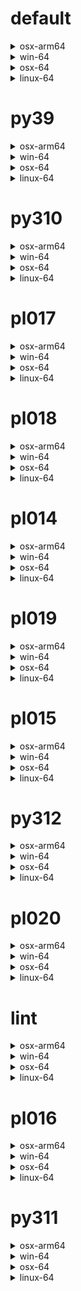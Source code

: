 # default

<details>
<summary>osx-arm64</summary>

|Dependency|Before|After|
|-|-|-|
|**pip**|23.3.1|24.0|
|**pytest-cov**|4.1.0|5.0.0|
|**hatchling**|1.21.1|1.24.2|
|**hypothesis**|6.97.4|6.103.2|
|**pytest**|8.0.0|8.2.2|
|**polars**|0.20.3|0.20.31|
|**python**|3.12.0|3.12.3|
|ca-certificates|2023.11.17|2024.6.2|
|libcxx|16.0.6|17.0.6|
|llvm-openmp|17.0.5|18.1.7|
|packaging|23.2|24.1|
|setuptools|68.2.2|70.0.0|
|tzdata|2023c|2024a|
|coverage|7.4.4|7.5.3|
|importlib-metadata|7.0.1|7.1.0|
|libexpat|2.5.0|2.6.2|
|libsqlite|3.44.2|3.46.0|
|libzlib|1.2.13|1.3.1|
|ncurses|6.4|6.5|
|openssl|3.2.0|3.3.1|
|pluggy|1.4.0|1.5.0|
|trove-classifiers|2024.1.8|2024.5.22|
|wheel|0.41.3|0.43.0|
|zipp|3.17.0|3.19.2|
|libopenblas|0.3.25|0.3.27|
|numpy|1.26.2|1.26.4|
|libblas|20_osxarm64_openblas|22_osxarm64_openblas|
|libcblas|20_osxarm64_openblas|22_osxarm64_openblas|
|libgfortran|13_2_0_hd922786_1|13_2_0_hd922786_3|
|libgfortran5|hf226fd6_1|hf226fd6_3|
|liblapack|20_osxarm64_openblas|22_osxarm64_openblas|

</details>

<details>
<summary>win-64</summary>

|Dependency|Before|After|
|-|-|-|
|**pip**|23.3.2|24.0|
|**pytest-cov**|4.1.0|5.0.0|
|**hatchling**|1.21.1|1.24.2|
|**hypothesis**|6.97.4|6.103.2|
|**pytest**|8.0.0|8.2.2|
|**polars**|0.20.6|0.20.31|
|**python**|3.12.1|3.12.3|
|typing_extensions|4.9.0||
|ca-certificates|2023.11.17|2024.6.2|
|packaging|23.2|24.1|
|setuptools|69.0.3|70.0.0|
|tzdata|2023d|2024a|
|coverage|7.4.4|7.5.3|
|importlib-metadata|7.0.1|7.1.0|
|intel-openmp|2024.0.0|2024.1.0|
|libexpat|2.5.0|2.6.2|
|libhwloc|2.9.3|2.10.0|
|libsqlite|3.44.2|3.46.0|
|libzlib|1.2.13|1.3.1|
|mkl|2024.0.0|2024.1.0|
|openssl|3.2.1|3.3.1|
|pluggy|1.4.0|1.5.0|
|tbb|2021.11.0|2021.12.0|
|trove-classifiers|2024.1.8|2024.5.22|
|vc14_runtime|14.38.33130|14.40.33810|
|vs2015_runtime|14.38.33130|14.40.33810|
|wheel|0.42.0|0.43.0|
|zipp|3.17.0|3.19.2|
|libxml2|2.12.4|2.12.7|
|numpy|1.26.3|1.26.4|
|libblas|21_win64_mkl|22_win64_mkl|
|libcblas|21_win64_mkl|22_win64_mkl|
|liblapack|21_win64_mkl|22_win64_mkl|
|vc|hcf57466_18|h8a93ad2_20|

</details>

<details>
<summary>osx-64</summary>

|Dependency|Before|After|
|-|-|-|
|**pip**|23.3.2|24.0|
|**pytest-cov**|4.1.0|5.0.0|
|**hatchling**|1.21.1|1.24.2|
|**hypothesis**|6.97.4|6.103.2|
|**pytest**|8.0.0|8.2.2|
|**polars**|0.20.6|0.20.31|
|**python**|3.12.1|3.12.3|
|ca-certificates|2023.11.17|2024.6.2|
|libcxx|16.0.6|17.0.6|
|llvm-openmp|17.0.6|18.1.7|
|packaging|23.2|24.1|
|setuptools|69.0.3|70.0.0|
|tzdata|2023d|2024a|
|coverage|7.4.4|7.5.3|
|importlib-metadata|7.0.1|7.1.0|
|libexpat|2.5.0|2.6.2|
|libsqlite|3.44.2|3.46.0|
|libzlib|1.2.13|1.3.1|
|ncurses|6.4|6.5|
|openssl|3.2.1|3.3.1|
|pluggy|1.4.0|1.5.0|
|trove-classifiers|2024.1.8|2024.5.22|
|wheel|0.42.0|0.43.0|
|zipp|3.17.0|3.19.2|
|libopenblas|0.3.26|0.3.27|
|numpy|1.26.3|1.26.4|
|libblas|21_osx64_openblas|22_osx64_openblas|
|libcblas|21_osx64_openblas|22_osx64_openblas|
|libgfortran|13_2_0_h97931a8_2|13_2_0_h97931a8_3|
|libgfortran5|h2873a65_2|h2873a65_3|
|liblapack|21_osx64_openblas|22_osx64_openblas|

</details>

<details>
<summary>linux-64</summary>

|Dependency|Before|After|
|-|-|-|
|**pip**|23.3.2|24.0|
|**pytest-cov**|4.1.0|5.0.0|
|**hatchling**|1.21.1|1.24.2|
|**hypothesis**|6.97.4|6.103.2|
|**pytest**|8.0.0|8.2.2|
|**polars**|0.20.6|0.20.31|
|**python**|3.12.1|3.12.3|
|ca-certificates|2023.11.17|2024.6.2|
|packaging|23.2|24.1|
|setuptools|69.0.3|70.0.0|
|tzdata|2023d|2024a|
|coverage|7.4.4|7.5.3|
|importlib-metadata|7.0.1|7.1.0|
|libexpat|2.5.0|2.6.2|
|libsqlite|3.44.2|3.46.0|
|libzlib|1.2.13|1.3.1|
|ncurses|6.4|6.5|
|openssl|3.2.1|3.3.1|
|pluggy|1.4.0|1.5.0|
|trove-classifiers|2024.1.8|2024.5.22|
|wheel|0.42.0|0.43.0|
|zipp|3.17.0|3.19.2|
|libopenblas|0.3.26|0.3.27|
|numpy|1.26.3|1.26.4|
|ld_impl_linux-64|h41732ed_0|hf3520f5_4|
|libblas|21_linux64_openblas|22_linux64_openblas|
|libcblas|21_linux64_openblas|22_linux64_openblas|
|libgcc-ng|h807b86a_4|h77fa898_9|
|libgfortran-ng|h69a702a_4|h69a702a_9|
|libgfortran5|ha4646dd_4|h3d2ce59_9|
|libgomp|h807b86a_4|h77fa898_9|
|liblapack|21_linux64_openblas|22_linux64_openblas|
|libstdcxx-ng|h7e041cc_4|hc0a3c3a_9|

</details>

# py39

<details>
<summary>osx-arm64</summary>

|Dependency|Before|After|
|-|-|-|
|**pip**|23.3.2|24.0|
|**pytest-cov**|4.1.0|5.0.0|
|**hatchling**|1.21.1|1.24.2|
|**hypothesis**|6.97.1|6.103.2|
|**pytest**|8.0.0|8.2.2|
|**polars**|0.20.6|0.20.31|
|**python**|3.9.18|3.9.19|
|ca-certificates|2023.11.17|2024.6.2|
|libcxx|16.0.6|17.0.6|
|llvm-openmp|17.0.6|18.1.7|
|packaging|23.2|24.1|
|setuptools|69.0.3|70.0.0|
|tzdata|2023d|2024a|
|coverage|7.4.4|7.5.3|
|importlib-metadata|7.0.1|7.1.0|
|libsqlite|3.44.2|3.46.0|
|libzlib|1.2.13|1.3.1|
|ncurses|6.4|6.5|
|openssl|3.2.0|3.3.1|
|pluggy|1.4.0|1.5.0|
|trove-classifiers|2024.1.8|2024.5.22|
|typing_extensions|4.9.0|4.12.2|
|wheel|0.42.0|0.43.0|
|zipp|3.17.0|3.19.2|
|libopenblas|0.3.26|0.3.27|
|numpy|1.26.3|1.26.4|
|libblas|21_osxarm64_openblas|22_osxarm64_openblas|
|libcblas|21_osxarm64_openblas|22_osxarm64_openblas|
|libgfortran|13_2_0_hd922786_2|13_2_0_hd922786_3|
|libgfortran5|hf226fd6_2|hf226fd6_3|
|liblapack|21_osxarm64_openblas|22_osxarm64_openblas|

</details>

<details>
<summary>win-64</summary>

|Dependency|Before|After|
|-|-|-|
|**pip**|23.3.2|24.0|
|**pytest-cov**|4.1.0|5.0.0|
|**hatchling**|1.21.1|1.24.2|
|**hypothesis**|6.97.4|6.103.2|
|**pytest**|8.0.0|8.2.2|
|**polars**|0.20.6|0.20.31|
|**python**|3.9.18|3.9.19|
|ca-certificates|2023.11.17|2024.6.2|
|packaging|23.2|24.1|
|setuptools|69.0.3|70.0.0|
|tzdata|2023d|2024a|
|coverage|7.4.4|7.5.3|
|importlib-metadata|7.0.1|7.1.0|
|intel-openmp|2024.0.0|2024.1.0|
|libhwloc|2.9.3|2.10.0|
|libsqlite|3.44.2|3.46.0|
|libzlib|1.2.13|1.3.1|
|mkl|2024.0.0|2024.1.0|
|openssl|3.2.1|3.3.1|
|pluggy|1.4.0|1.5.0|
|tbb|2021.11.0|2021.12.0|
|trove-classifiers|2024.1.8|2024.5.22|
|typing_extensions|4.9.0|4.12.2|
|vc14_runtime|14.38.33130|14.40.33810|
|vs2015_runtime|14.38.33130|14.40.33810|
|wheel|0.42.0|0.43.0|
|zipp|3.17.0|3.19.2|
|libxml2|2.12.4|2.12.7|
|numpy|1.26.3|1.26.4|
|libblas|21_win64_mkl|22_win64_mkl|
|libcblas|21_win64_mkl|22_win64_mkl|
|liblapack|21_win64_mkl|22_win64_mkl|
|vc|hcf57466_18|h8a93ad2_20|

</details>

<details>
<summary>osx-64</summary>

|Dependency|Before|After|
|-|-|-|
|**pip**|23.3.2|24.0|
|**pytest-cov**|4.1.0|5.0.0|
|**hatchling**|1.21.1|1.24.2|
|**hypothesis**|6.97.4|6.103.2|
|**pytest**|8.0.0|8.2.2|
|**polars**|0.20.6|0.20.31|
|**python**|3.9.18|3.9.19|
|ca-certificates|2023.11.17|2024.6.2|
|libcxx|16.0.6|17.0.6|
|llvm-openmp|17.0.6|18.1.7|
|packaging|23.2|24.1|
|setuptools|69.0.3|70.0.0|
|tzdata|2023d|2024a|
|coverage|7.4.4|7.5.3|
|importlib-metadata|7.0.1|7.1.0|
|libsqlite|3.44.2|3.46.0|
|libzlib|1.2.13|1.3.1|
|ncurses|6.4|6.5|
|openssl|3.2.1|3.3.1|
|pluggy|1.4.0|1.5.0|
|trove-classifiers|2024.1.8|2024.5.22|
|typing_extensions|4.9.0|4.12.2|
|wheel|0.42.0|0.43.0|
|zipp|3.17.0|3.19.2|
|libopenblas|0.3.26|0.3.27|
|numpy|1.26.3|1.26.4|
|libblas|21_osx64_openblas|22_osx64_openblas|
|libcblas|21_osx64_openblas|22_osx64_openblas|
|libgfortran|13_2_0_h97931a8_2|13_2_0_h97931a8_3|
|libgfortran5|h2873a65_2|h2873a65_3|
|liblapack|21_osx64_openblas|22_osx64_openblas|

</details>

<details>
<summary>linux-64</summary>

|Dependency|Before|After|
|-|-|-|
|**pip**|23.3.2|24.0|
|**pytest-cov**|4.1.0|5.0.0|
|**hatchling**|1.21.1|1.24.2|
|**hypothesis**|6.97.4|6.103.2|
|**pytest**|8.0.0|8.2.2|
|**polars**|0.20.6|0.20.31|
|**python**|3.9.18|3.9.19|
|ca-certificates|2023.11.17|2024.6.2|
|packaging|23.2|24.1|
|setuptools|69.0.3|70.0.0|
|tzdata|2023d|2024a|
|coverage|7.4.4|7.5.3|
|importlib-metadata|7.0.1|7.1.0|
|libsqlite|3.44.2|3.46.0|
|libzlib|1.2.13|1.3.1|
|ncurses|6.4|6.5|
|openssl|3.2.1|3.3.1|
|pluggy|1.4.0|1.5.0|
|trove-classifiers|2024.1.8|2024.5.22|
|typing_extensions|4.9.0|4.12.2|
|wheel|0.42.0|0.43.0|
|zipp|3.17.0|3.19.2|
|libopenblas|0.3.26|0.3.27|
|numpy|1.26.3|1.26.4|
|ld_impl_linux-64|h41732ed_0|hf3520f5_4|
|libblas|21_linux64_openblas|22_linux64_openblas|
|libcblas|21_linux64_openblas|22_linux64_openblas|
|libgcc-ng|h807b86a_4|h77fa898_9|
|libgfortran-ng|h69a702a_4|h69a702a_9|
|libgfortran5|ha4646dd_4|h3d2ce59_9|
|libgomp|h807b86a_4|h77fa898_9|
|liblapack|21_linux64_openblas|22_linux64_openblas|
|libstdcxx-ng|h7e041cc_4|hc0a3c3a_9|

</details>

# py310

<details>
<summary>osx-arm64</summary>

|Dependency|Before|After|
|-|-|-|
|**pip**|23.3.2|24.0|
|**pytest-cov**|4.1.0|5.0.0|
|**hatchling**|1.21.1|1.24.2|
|**hypothesis**|6.97.1|6.103.2|
|**pytest**|8.0.0|8.2.2|
|**polars**|0.20.6|0.20.31|
|**python**|3.10.13|3.10.14|
|ca-certificates|2023.11.17|2024.6.2|
|libcxx|16.0.6|17.0.6|
|llvm-openmp|17.0.6|18.1.7|
|packaging|23.2|24.1|
|setuptools|69.0.3|70.0.0|
|tzdata|2023d|2024a|
|coverage|7.4.4|7.5.3|
|importlib-metadata|7.0.1|7.1.0|
|libsqlite|3.44.2|3.46.0|
|libzlib|1.2.13|1.3.1|
|ncurses|6.4|6.5|
|openssl|3.2.0|3.3.1|
|pluggy|1.4.0|1.5.0|
|trove-classifiers|2024.1.8|2024.5.22|
|typing_extensions|4.9.0|4.12.2|
|wheel|0.42.0|0.43.0|
|zipp|3.17.0|3.19.2|
|libopenblas|0.3.26|0.3.27|
|numpy|1.26.3|1.26.4|
|libblas|21_osxarm64_openblas|22_osxarm64_openblas|
|libcblas|21_osxarm64_openblas|22_osxarm64_openblas|
|libgfortran|13_2_0_hd922786_2|13_2_0_hd922786_3|
|libgfortran5|hf226fd6_2|hf226fd6_3|
|liblapack|21_osxarm64_openblas|22_osxarm64_openblas|

</details>

<details>
<summary>win-64</summary>

|Dependency|Before|After|
|-|-|-|
|**pip**|23.3.2|24.0|
|**pytest-cov**|4.1.0|5.0.0|
|**hatchling**|1.21.1|1.24.2|
|**hypothesis**|6.97.4|6.103.2|
|**pytest**|8.0.0|8.2.2|
|**polars**|0.20.6|0.20.31|
|**python**|3.10.13|3.10.14|
|ca-certificates|2023.11.17|2024.6.2|
|packaging|23.2|24.1|
|setuptools|69.0.3|70.0.0|
|tzdata|2023d|2024a|
|coverage|7.4.4|7.5.3|
|importlib-metadata|7.0.1|7.1.0|
|intel-openmp|2024.0.0|2024.1.0|
|libhwloc|2.9.3|2.10.0|
|libsqlite|3.44.2|3.46.0|
|libzlib|1.2.13|1.3.1|
|mkl|2024.0.0|2024.1.0|
|openssl|3.2.1|3.3.1|
|pluggy|1.4.0|1.5.0|
|tbb|2021.11.0|2021.12.0|
|trove-classifiers|2024.1.8|2024.5.22|
|typing_extensions|4.9.0|4.12.2|
|vc14_runtime|14.38.33130|14.40.33810|
|vs2015_runtime|14.38.33130|14.40.33810|
|wheel|0.42.0|0.43.0|
|zipp|3.17.0|3.19.2|
|libxml2|2.12.4|2.12.7|
|numpy|1.26.3|1.26.4|
|libblas|21_win64_mkl|22_win64_mkl|
|libcblas|21_win64_mkl|22_win64_mkl|
|liblapack|21_win64_mkl|22_win64_mkl|
|vc|hcf57466_18|h8a93ad2_20|

</details>

<details>
<summary>osx-64</summary>

|Dependency|Before|After|
|-|-|-|
|**pip**|23.3.2|24.0|
|**pytest-cov**|4.1.0|5.0.0|
|**hatchling**|1.21.1|1.24.2|
|**hypothesis**|6.97.4|6.103.2|
|**pytest**|8.0.0|8.2.2|
|**polars**|0.20.6|0.20.31|
|**python**|3.10.13|3.10.14|
|ca-certificates|2023.11.17|2024.6.2|
|libcxx|16.0.6|17.0.6|
|llvm-openmp|17.0.6|18.1.7|
|packaging|23.2|24.1|
|setuptools|69.0.3|70.0.0|
|tzdata|2023d|2024a|
|coverage|7.4.4|7.5.3|
|importlib-metadata|7.0.1|7.1.0|
|libsqlite|3.44.2|3.46.0|
|libzlib|1.2.13|1.3.1|
|ncurses|6.4|6.5|
|openssl|3.2.1|3.3.1|
|pluggy|1.4.0|1.5.0|
|trove-classifiers|2024.1.8|2024.5.22|
|typing_extensions|4.9.0|4.12.2|
|wheel|0.42.0|0.43.0|
|zipp|3.17.0|3.19.2|
|libopenblas|0.3.26|0.3.27|
|numpy|1.26.3|1.26.4|
|libblas|21_osx64_openblas|22_osx64_openblas|
|libcblas|21_osx64_openblas|22_osx64_openblas|
|libgfortran|13_2_0_h97931a8_2|13_2_0_h97931a8_3|
|libgfortran5|h2873a65_2|h2873a65_3|
|liblapack|21_osx64_openblas|22_osx64_openblas|

</details>

<details>
<summary>linux-64</summary>

|Dependency|Before|After|
|-|-|-|
|**pip**|23.3.2|24.0|
|**pytest-cov**|4.1.0|5.0.0|
|**hatchling**|1.21.1|1.24.2|
|**hypothesis**|6.97.4|6.103.2|
|**pytest**|8.0.0|8.2.2|
|**polars**|0.20.6|0.20.31|
|**python**|3.10.13|3.10.14|
|ca-certificates|2023.11.17|2024.6.2|
|packaging|23.2|24.1|
|setuptools|69.0.3|70.0.0|
|tzdata|2023d|2024a|
|coverage|7.4.4|7.5.3|
|importlib-metadata|7.0.1|7.1.0|
|libsqlite|3.44.2|3.46.0|
|libzlib|1.2.13|1.3.1|
|ncurses|6.4|6.5|
|openssl|3.2.1|3.3.1|
|pluggy|1.4.0|1.5.0|
|trove-classifiers|2024.1.8|2024.5.22|
|typing_extensions|4.9.0|4.12.2|
|wheel|0.42.0|0.43.0|
|zipp|3.17.0|3.19.2|
|libopenblas|0.3.26|0.3.27|
|numpy|1.26.3|1.26.4|
|ld_impl_linux-64|h41732ed_0|hf3520f5_4|
|libblas|21_linux64_openblas|22_linux64_openblas|
|libcblas|21_linux64_openblas|22_linux64_openblas|
|libgcc-ng|h807b86a_4|h77fa898_9|
|libgfortran-ng|h69a702a_4|h69a702a_9|
|libgfortran5|ha4646dd_4|h3d2ce59_9|
|libgomp|h807b86a_4|h77fa898_9|
|liblapack|21_linux64_openblas|22_linux64_openblas|
|libstdcxx-ng|h7e041cc_4|hc0a3c3a_9|

</details>

# pl017

<details>
<summary>osx-arm64</summary>

|Dependency|Before|After|
|-|-|-|
|**pip**|23.3.2|24.0|
|**pytest-cov**|4.1.0|5.0.0|
|**hatchling**|1.21.1|1.24.2|
|**hypothesis**|6.97.1|6.103.2|
|**pytest**|8.0.0|8.2.2|
|ca-certificates|2023.11.17|2024.6.2|
|libcxx|16.0.6|17.0.6|
|llvm-openmp|17.0.6|18.1.7|
|packaging|23.2|24.1|
|setuptools|69.0.3|70.0.0|
|tzdata|2023d|2024a|
|coverage|7.4.4|7.5.3|
|importlib-metadata|7.0.1|7.1.0|
|libsqlite|3.45.2|3.46.0|
|libzlib|1.2.13|1.3.1|
|ncurses|6.4.20240210|6.5|
|openssl|3.2.1|3.3.1|
|pluggy|1.4.0|1.5.0|
|trove-classifiers|2024.1.8|2024.5.22|
|typing_extensions|4.9.0|4.12.2|
|wheel|0.42.0|0.43.0|
|zipp|3.17.0|3.19.2|
|libopenblas|0.3.26|0.3.27|
|libblas|21_osxarm64_openblas|22_osxarm64_openblas|
|libcblas|21_osxarm64_openblas|22_osxarm64_openblas|
|libgfortran|13_2_0_hd922786_2|13_2_0_hd922786_3|
|libgfortran5|hf226fd6_2|hf226fd6_3|
|liblapack|21_osxarm64_openblas|22_osxarm64_openblas|

</details>

<details>
<summary>win-64</summary>

|Dependency|Before|After|
|-|-|-|
|**pip**|23.3.2|24.0|
|**pytest-cov**|4.1.0|5.0.0|
|**hatchling**|1.21.1|1.24.2|
|**hypothesis**|6.97.4|6.103.2|
|**pytest**|8.0.0|8.2.2|
|ca-certificates|2023.11.17|2024.6.2|
|packaging|23.2|24.1|
|setuptools|69.0.3|70.0.0|
|tzdata|2023d|2024a|
|coverage|7.4.4|7.5.3|
|importlib-metadata|7.0.1|7.1.0|
|intel-openmp|2024.0.0|2024.1.0|
|libhwloc|2.9.3|2.10.0|
|libsqlite|3.45.2|3.46.0|
|libzlib|1.2.13|1.3.1|
|mkl|2024.0.0|2024.1.0|
|openssl|3.2.1|3.3.1|
|pluggy|1.4.0|1.5.0|
|tbb|2021.11.0|2021.12.0|
|trove-classifiers|2024.1.8|2024.5.22|
|typing_extensions|4.9.0|4.12.2|
|vc14_runtime|14.38.33130|14.40.33810|
|vs2015_runtime|14.38.33130|14.40.33810|
|wheel|0.42.0|0.43.0|
|zipp|3.17.0|3.19.2|
|libxml2|2.12.4|2.12.7|
|libblas|21_win64_mkl|22_win64_mkl|
|libcblas|21_win64_mkl|22_win64_mkl|
|liblapack|21_win64_mkl|22_win64_mkl|
|vc|hcf57466_18|h8a93ad2_20|

</details>

<details>
<summary>osx-64</summary>

|Dependency|Before|After|
|-|-|-|
|**pip**|23.3.2|24.0|
|**pytest-cov**|4.1.0|5.0.0|
|**hatchling**|1.21.1|1.24.2|
|**hypothesis**|6.97.4|6.103.2|
|**pytest**|8.0.0|8.2.2|
|ca-certificates|2023.11.17|2024.6.2|
|libcxx|16.0.6|17.0.6|
|llvm-openmp|17.0.6|18.1.7|
|packaging|23.2|24.1|
|setuptools|69.0.3|70.0.0|
|tzdata|2023d|2024a|
|coverage|7.4.4|7.5.3|
|importlib-metadata|7.0.1|7.1.0|
|libsqlite|3.45.2|3.46.0|
|libzlib|1.2.13|1.3.1|
|ncurses|6.4.20240210|6.5|
|openssl|3.2.1|3.3.1|
|pluggy|1.4.0|1.5.0|
|trove-classifiers|2024.1.8|2024.5.22|
|typing_extensions|4.9.0|4.12.2|
|wheel|0.42.0|0.43.0|
|zipp|3.17.0|3.19.2|
|libopenblas|0.3.26|0.3.27|
|libblas|21_osx64_openblas|22_osx64_openblas|
|libcblas|21_osx64_openblas|22_osx64_openblas|
|libgfortran|13_2_0_h97931a8_2|13_2_0_h97931a8_3|
|libgfortran5|h2873a65_2|h2873a65_3|
|liblapack|21_osx64_openblas|22_osx64_openblas|

</details>

<details>
<summary>linux-64</summary>

|Dependency|Before|After|
|-|-|-|
|**pip**|23.3.2|24.0|
|**pytest-cov**|4.1.0|5.0.0|
|**hatchling**|1.21.1|1.24.2|
|**hypothesis**|6.97.4|6.103.2|
|**pytest**|8.0.0|8.2.2|
|ca-certificates|2023.11.17|2024.6.2|
|packaging|23.2|24.1|
|setuptools|69.0.3|70.0.0|
|tzdata|2023d|2024a|
|coverage|7.4.4|7.5.3|
|importlib-metadata|7.0.1|7.1.0|
|libsqlite|3.45.2|3.46.0|
|libzlib|1.2.13|1.3.1|
|ncurses|6.4.20240210|6.5|
|openssl|3.2.1|3.3.1|
|pluggy|1.4.0|1.5.0|
|trove-classifiers|2024.1.8|2024.5.22|
|typing_extensions|4.9.0|4.12.2|
|wheel|0.42.0|0.43.0|
|zipp|3.17.0|3.19.2|
|libopenblas|0.3.26|0.3.27|
|ld_impl_linux-64|h41732ed_0|hf3520f5_4|
|libblas|21_linux64_openblas|22_linux64_openblas|
|libcblas|21_linux64_openblas|22_linux64_openblas|
|libgcc-ng|h807b86a_4|h77fa898_9|
|libgfortran-ng|h69a702a_4|h69a702a_9|
|libgfortran5|ha4646dd_4|h3d2ce59_9|
|libgomp|h807b86a_4|h77fa898_9|
|liblapack|21_linux64_openblas|22_linux64_openblas|
|libstdcxx-ng|h7e041cc_4|hc0a3c3a_9|

</details>

# pl018

<details>
<summary>osx-arm64</summary>

|Dependency|Before|After|
|-|-|-|
|**pip**|23.3.2|24.0|
|**pytest-cov**|4.1.0|5.0.0|
|**hatchling**|1.21.1|1.24.2|
|**hypothesis**|6.97.1|6.103.2|
|**pytest**|8.0.0|8.2.2|
|ca-certificates|2023.11.17|2024.6.2|
|libcxx|16.0.6|17.0.6|
|llvm-openmp|17.0.6|18.1.7|
|packaging|23.2|24.1|
|setuptools|69.0.3|70.0.0|
|tzdata|2023d|2024a|
|coverage|7.4.4|7.5.3|
|importlib-metadata|7.0.1|7.1.0|
|libsqlite|3.45.2|3.46.0|
|libzlib|1.2.13|1.3.1|
|ncurses|6.4.20240210|6.5|
|openssl|3.2.1|3.3.1|
|pluggy|1.4.0|1.5.0|
|trove-classifiers|2024.1.8|2024.5.22|
|typing_extensions|4.9.0|4.12.2|
|wheel|0.42.0|0.43.0|
|zipp|3.17.0|3.19.2|
|libopenblas|0.3.26|0.3.27|
|libblas|21_osxarm64_openblas|22_osxarm64_openblas|
|libcblas|21_osxarm64_openblas|22_osxarm64_openblas|
|libgfortran|13_2_0_hd922786_2|13_2_0_hd922786_3|
|libgfortran5|hf226fd6_2|hf226fd6_3|
|liblapack|21_osxarm64_openblas|22_osxarm64_openblas|

</details>

<details>
<summary>win-64</summary>

|Dependency|Before|After|
|-|-|-|
|**pip**|23.3.2|24.0|
|**pytest-cov**|4.1.0|5.0.0|
|**hatchling**|1.21.1|1.24.2|
|**hypothesis**|6.97.4|6.103.2|
|**pytest**|8.0.0|8.2.2|
|ca-certificates|2023.11.17|2024.6.2|
|packaging|23.2|24.1|
|setuptools|69.0.3|70.0.0|
|tzdata|2023d|2024a|
|coverage|7.4.4|7.5.3|
|importlib-metadata|7.0.1|7.1.0|
|intel-openmp|2024.0.0|2024.1.0|
|libhwloc|2.9.3|2.10.0|
|libsqlite|3.45.2|3.46.0|
|libzlib|1.2.13|1.3.1|
|mkl|2024.0.0|2024.1.0|
|openssl|3.2.1|3.3.1|
|pluggy|1.4.0|1.5.0|
|tbb|2021.11.0|2021.12.0|
|trove-classifiers|2024.1.8|2024.5.22|
|typing_extensions|4.9.0|4.12.2|
|vc14_runtime|14.38.33130|14.40.33810|
|vs2015_runtime|14.38.33130|14.40.33810|
|wheel|0.42.0|0.43.0|
|zipp|3.17.0|3.19.2|
|libxml2|2.12.4|2.12.7|
|libblas|21_win64_mkl|22_win64_mkl|
|libcblas|21_win64_mkl|22_win64_mkl|
|liblapack|21_win64_mkl|22_win64_mkl|
|vc|hcf57466_18|h8a93ad2_20|

</details>

<details>
<summary>osx-64</summary>

|Dependency|Before|After|
|-|-|-|
|**pip**|23.3.2|24.0|
|**pytest-cov**|4.1.0|5.0.0|
|**hatchling**|1.21.1|1.24.2|
|**hypothesis**|6.97.4|6.103.2|
|**pytest**|8.0.0|8.2.2|
|ca-certificates|2023.11.17|2024.6.2|
|libcxx|16.0.6|17.0.6|
|llvm-openmp|17.0.6|18.1.7|
|packaging|23.2|24.1|
|setuptools|69.0.3|70.0.0|
|tzdata|2023d|2024a|
|coverage|7.4.4|7.5.3|
|importlib-metadata|7.0.1|7.1.0|
|libsqlite|3.45.2|3.46.0|
|libzlib|1.2.13|1.3.1|
|ncurses|6.4.20240210|6.5|
|openssl|3.2.1|3.3.1|
|pluggy|1.4.0|1.5.0|
|trove-classifiers|2024.1.8|2024.5.22|
|typing_extensions|4.9.0|4.12.2|
|wheel|0.42.0|0.43.0|
|zipp|3.17.0|3.19.2|
|libopenblas|0.3.26|0.3.27|
|libblas|21_osx64_openblas|22_osx64_openblas|
|libcblas|21_osx64_openblas|22_osx64_openblas|
|libgfortran|13_2_0_h97931a8_2|13_2_0_h97931a8_3|
|libgfortran5|h2873a65_2|h2873a65_3|
|liblapack|21_osx64_openblas|22_osx64_openblas|

</details>

<details>
<summary>linux-64</summary>

|Dependency|Before|After|
|-|-|-|
|**pip**|23.3.2|24.0|
|**pytest-cov**|4.1.0|5.0.0|
|**hatchling**|1.21.1|1.24.2|
|**hypothesis**|6.97.4|6.103.2|
|**pytest**|8.0.0|8.2.2|
|ca-certificates|2023.11.17|2024.6.2|
|packaging|23.2|24.1|
|setuptools|69.0.3|70.0.0|
|tzdata|2023d|2024a|
|coverage|7.4.4|7.5.3|
|importlib-metadata|7.0.1|7.1.0|
|libsqlite|3.45.2|3.46.0|
|libzlib|1.2.13|1.3.1|
|ncurses|6.4.20240210|6.5|
|openssl|3.2.1|3.3.1|
|pluggy|1.4.0|1.5.0|
|trove-classifiers|2024.1.8|2024.5.22|
|typing_extensions|4.9.0|4.12.2|
|wheel|0.42.0|0.43.0|
|zipp|3.17.0|3.19.2|
|libopenblas|0.3.26|0.3.27|
|ld_impl_linux-64|h41732ed_0|hf3520f5_4|
|libblas|21_linux64_openblas|22_linux64_openblas|
|libcblas|21_linux64_openblas|22_linux64_openblas|
|libgcc-ng|h807b86a_4|h77fa898_9|
|libgfortran-ng|h69a702a_4|h69a702a_9|
|libgfortran5|ha4646dd_4|h3d2ce59_9|
|libgomp|h807b86a_4|h77fa898_9|
|liblapack|21_linux64_openblas|22_linux64_openblas|
|libstdcxx-ng|h7e041cc_4|hc0a3c3a_9|

</details>

# pl014

<details>
<summary>osx-arm64</summary>

|Dependency|Before|After|
|-|-|-|
|**pip**|23.3.2|24.0|
|**pytest-cov**|4.1.0|5.0.0|
|**hatchling**|1.21.1|1.24.2|
|**hypothesis**|6.97.2|6.103.2|
|**pytest**|8.0.0|8.2.2|
|ca-certificates|2023.11.17|2024.6.2|
|libcxx|16.0.6|17.0.6|
|llvm-openmp|17.0.6|18.1.7|
|packaging|23.2|24.1|
|setuptools|69.0.3|70.0.0|
|tzdata|2023d|2024a|
|coverage|7.4.4|7.5.3|
|importlib-metadata|7.0.1|7.1.0|
|libsqlite|3.45.2|3.46.0|
|libzlib|1.2.13|1.3.1|
|ncurses|6.4.20240210|6.5|
|openssl|3.2.1|3.3.1|
|pluggy|1.4.0|1.5.0|
|trove-classifiers|2024.1.8|2024.5.22|
|wheel|0.42.0|0.43.0|
|zipp|3.17.0|3.19.2|
|libopenblas|0.3.26|0.3.27|
|libblas|21_osxarm64_openblas|22_osxarm64_openblas|
|libcblas|21_osxarm64_openblas|22_osxarm64_openblas|
|libgfortran|13_2_0_hd922786_2|13_2_0_hd922786_3|
|libgfortran5|hf226fd6_2|hf226fd6_3|
|liblapack|21_osxarm64_openblas|22_osxarm64_openblas|

</details>

<details>
<summary>win-64</summary>

|Dependency|Before|After|
|-|-|-|
|**pip**|23.3.2|24.0|
|**pytest-cov**|4.1.0|5.0.0|
|**hatchling**|1.21.1|1.24.2|
|**hypothesis**|6.97.4|6.103.2|
|**pytest**|8.0.0|8.2.2|
|ca-certificates|2023.11.17|2024.6.2|
|packaging|23.2|24.1|
|setuptools|69.0.3|70.0.0|
|tzdata|2023d|2024a|
|coverage|7.4.4|7.5.3|
|importlib-metadata|7.0.1|7.1.0|
|intel-openmp|2024.0.0|2024.1.0|
|libhwloc|2.9.3|2.10.0|
|libsqlite|3.45.2|3.46.0|
|libzlib|1.2.13|1.3.1|
|mkl|2024.0.0|2024.1.0|
|openssl|3.2.1|3.3.1|
|pluggy|1.4.0|1.5.0|
|tbb|2021.11.0|2021.12.0|
|trove-classifiers|2024.1.8|2024.5.22|
|vc14_runtime|14.38.33130|14.40.33810|
|vs2015_runtime|14.38.33130|14.40.33810|
|wheel|0.42.0|0.43.0|
|zipp|3.17.0|3.19.2|
|libxml2|2.12.4|2.12.7|
|libblas|21_win64_mkl|22_win64_mkl|
|libcblas|21_win64_mkl|22_win64_mkl|
|liblapack|21_win64_mkl|22_win64_mkl|
|vc|hcf57466_18|h8a93ad2_20|

</details>

<details>
<summary>osx-64</summary>

|Dependency|Before|After|
|-|-|-|
|**pip**|23.3.2|24.0|
|**pytest-cov**|4.1.0|5.0.0|
|**hatchling**|1.21.1|1.24.2|
|**hypothesis**|6.97.4|6.103.2|
|**pytest**|8.0.0|8.2.2|
|ca-certificates|2023.11.17|2024.6.2|
|libcxx|16.0.6|17.0.6|
|llvm-openmp|17.0.6|18.1.7|
|packaging|23.2|24.1|
|setuptools|69.0.3|70.0.0|
|tzdata|2023d|2024a|
|coverage|7.4.4|7.5.3|
|importlib-metadata|7.0.1|7.1.0|
|libsqlite|3.45.2|3.46.0|
|libzlib|1.2.13|1.3.1|
|ncurses|6.4.20240210|6.5|
|openssl|3.2.1|3.3.1|
|pluggy|1.4.0|1.5.0|
|trove-classifiers|2024.1.8|2024.5.22|
|wheel|0.42.0|0.43.0|
|zipp|3.17.0|3.19.2|
|libopenblas|0.3.26|0.3.27|
|libblas|21_osx64_openblas|22_osx64_openblas|
|libcblas|21_osx64_openblas|22_osx64_openblas|
|libgfortran|13_2_0_h97931a8_2|13_2_0_h97931a8_3|
|libgfortran5|h2873a65_2|h2873a65_3|
|liblapack|21_osx64_openblas|22_osx64_openblas|

</details>

<details>
<summary>linux-64</summary>

|Dependency|Before|After|
|-|-|-|
|**pip**|23.3.2|24.0|
|**pytest-cov**|4.1.0|5.0.0|
|**hatchling**|1.21.1|1.24.2|
|**hypothesis**|6.97.4|6.103.2|
|**pytest**|8.0.0|8.2.2|
|ca-certificates|2023.11.17|2024.6.2|
|packaging|23.2|24.1|
|setuptools|69.0.3|70.0.0|
|tzdata|2023d|2024a|
|coverage|7.4.4|7.5.3|
|importlib-metadata|7.0.1|7.1.0|
|libsqlite|3.45.2|3.46.0|
|libzlib|1.2.13|1.3.1|
|ncurses|6.4.20240210|6.5|
|openssl|3.2.1|3.3.1|
|pluggy|1.4.0|1.5.0|
|trove-classifiers|2024.1.8|2024.5.22|
|wheel|0.42.0|0.43.0|
|zipp|3.17.0|3.19.2|
|libopenblas|0.3.26|0.3.27|
|ld_impl_linux-64|h41732ed_0|hf3520f5_4|
|libblas|21_linux64_openblas|22_linux64_openblas|
|libcblas|21_linux64_openblas|22_linux64_openblas|
|libgcc-ng|h807b86a_4|h77fa898_9|
|libgfortran-ng|h69a702a_4|h69a702a_9|
|libgfortran5|ha4646dd_4|h3d2ce59_9|
|libgomp|h807b86a_4|h77fa898_9|
|liblapack|21_linux64_openblas|22_linux64_openblas|
|libstdcxx-ng|h7e041cc_4|hc0a3c3a_9|

</details>

# pl019

<details>
<summary>osx-arm64</summary>

|Dependency|Before|After|
|-|-|-|
|**pip**|23.3.2|24.0|
|**pytest-cov**|4.1.0|5.0.0|
|**hatchling**|1.21.1|1.24.2|
|**hypothesis**|6.97.1|6.103.2|
|**pytest**|8.0.0|8.2.2|
|ca-certificates|2023.11.17|2024.6.2|
|libcxx|16.0.6|17.0.6|
|llvm-openmp|17.0.6|18.1.7|
|packaging|23.2|24.1|
|setuptools|69.0.3|70.0.0|
|tzdata|2023d|2024a|
|coverage|7.4.4|7.5.3|
|importlib-metadata|7.0.1|7.1.0|
|libsqlite|3.45.2|3.46.0|
|libzlib|1.2.13|1.3.1|
|ncurses|6.4.20240210|6.5|
|openssl|3.2.1|3.3.1|
|pluggy|1.4.0|1.5.0|
|trove-classifiers|2024.1.8|2024.5.22|
|typing_extensions|4.9.0|4.12.2|
|wheel|0.42.0|0.43.0|
|zipp|3.17.0|3.19.2|
|libopenblas|0.3.26|0.3.27|
|libblas|21_osxarm64_openblas|22_osxarm64_openblas|
|libcblas|21_osxarm64_openblas|22_osxarm64_openblas|
|libgfortran|13_2_0_hd922786_2|13_2_0_hd922786_3|
|libgfortran5|hf226fd6_2|hf226fd6_3|
|liblapack|21_osxarm64_openblas|22_osxarm64_openblas|

</details>

<details>
<summary>win-64</summary>

|Dependency|Before|After|
|-|-|-|
|**pip**|23.3.2|24.0|
|**pytest-cov**|4.1.0|5.0.0|
|**hatchling**|1.21.1|1.24.2|
|**hypothesis**|6.97.4|6.103.2|
|**pytest**|8.0.0|8.2.2|
|ca-certificates|2023.11.17|2024.6.2|
|packaging|23.2|24.1|
|setuptools|69.0.3|70.0.0|
|tzdata|2023d|2024a|
|coverage|7.4.4|7.5.3|
|importlib-metadata|7.0.1|7.1.0|
|intel-openmp|2024.0.0|2024.1.0|
|libhwloc|2.9.3|2.10.0|
|libsqlite|3.45.2|3.46.0|
|libzlib|1.2.13|1.3.1|
|mkl|2024.0.0|2024.1.0|
|openssl|3.2.1|3.3.1|
|pluggy|1.4.0|1.5.0|
|tbb|2021.11.0|2021.12.0|
|trove-classifiers|2024.1.8|2024.5.22|
|vc14_runtime|14.38.33130|14.40.33810|
|vs2015_runtime|14.38.33130|14.40.33810|
|wheel|0.42.0|0.43.0|
|zipp|3.17.0|3.19.2|
|libxml2|2.12.4|2.12.7|
|libblas|21_win64_mkl|22_win64_mkl|
|libcblas|21_win64_mkl|22_win64_mkl|
|liblapack|21_win64_mkl|22_win64_mkl|
|vc|hcf57466_18|h8a93ad2_20|

</details>

<details>
<summary>osx-64</summary>

|Dependency|Before|After|
|-|-|-|
|**pip**|23.3.2|24.0|
|**pytest-cov**|4.1.0|5.0.0|
|**hatchling**|1.21.1|1.24.2|
|**hypothesis**|6.97.4|6.103.2|
|**pytest**|8.0.0|8.2.2|
|ca-certificates|2023.11.17|2024.6.2|
|libcxx|16.0.6|17.0.6|
|llvm-openmp|17.0.6|18.1.7|
|packaging|23.2|24.1|
|setuptools|69.0.3|70.0.0|
|tzdata|2023d|2024a|
|coverage|7.4.4|7.5.3|
|importlib-metadata|7.0.1|7.1.0|
|libsqlite|3.45.2|3.46.0|
|libzlib|1.2.13|1.3.1|
|ncurses|6.4.20240210|6.5|
|openssl|3.2.1|3.3.1|
|pluggy|1.4.0|1.5.0|
|trove-classifiers|2024.1.8|2024.5.22|
|typing_extensions|4.9.0|4.12.2|
|wheel|0.42.0|0.43.0|
|zipp|3.17.0|3.19.2|
|libopenblas|0.3.26|0.3.27|
|libblas|21_osx64_openblas|22_osx64_openblas|
|libcblas|21_osx64_openblas|22_osx64_openblas|
|libgfortran|13_2_0_h97931a8_2|13_2_0_h97931a8_3|
|libgfortran5|h2873a65_2|h2873a65_3|
|liblapack|21_osx64_openblas|22_osx64_openblas|

</details>

<details>
<summary>linux-64</summary>

|Dependency|Before|After|
|-|-|-|
|**pip**|23.3.2|24.0|
|**pytest-cov**|4.1.0|5.0.0|
|**hatchling**|1.21.1|1.24.2|
|**hypothesis**|6.97.4|6.103.2|
|**pytest**|8.0.0|8.2.2|
|ca-certificates|2023.11.17|2024.6.2|
|packaging|23.2|24.1|
|setuptools|69.0.3|70.0.0|
|tzdata|2023d|2024a|
|coverage|7.4.4|7.5.3|
|importlib-metadata|7.0.1|7.1.0|
|libsqlite|3.45.2|3.46.0|
|libzlib|1.2.13|1.3.1|
|ncurses|6.4.20240210|6.5|
|openssl|3.2.1|3.3.1|
|pluggy|1.4.0|1.5.0|
|trove-classifiers|2024.1.8|2024.5.22|
|typing_extensions|4.9.0|4.12.2|
|wheel|0.42.0|0.43.0|
|zipp|3.17.0|3.19.2|
|libopenblas|0.3.26|0.3.27|
|ld_impl_linux-64|h41732ed_0|hf3520f5_4|
|libblas|21_linux64_openblas|22_linux64_openblas|
|libcblas|21_linux64_openblas|22_linux64_openblas|
|libgcc-ng|h807b86a_4|h77fa898_9|
|libgfortran-ng|h69a702a_4|h69a702a_9|
|libgfortran5|ha4646dd_4|h3d2ce59_9|
|libgomp|h807b86a_4|h77fa898_9|
|liblapack|21_linux64_openblas|22_linux64_openblas|
|libstdcxx-ng|h7e041cc_4|hc0a3c3a_9|

</details>

# pl015

<details>
<summary>osx-arm64</summary>

|Dependency|Before|After|
|-|-|-|
|**pip**|23.3.2|24.0|
|**pytest-cov**|4.1.0|5.0.0|
|**hatchling**|1.21.1|1.24.2|
|**hypothesis**|6.97.2|6.103.2|
|**pytest**|8.0.0|8.2.2|
|ca-certificates|2023.11.17|2024.6.2|
|libcxx|16.0.6|17.0.6|
|llvm-openmp|17.0.6|18.1.7|
|packaging|23.2|24.1|
|setuptools|69.0.3|70.0.0|
|tzdata|2023d|2024a|
|coverage|7.4.4|7.5.3|
|importlib-metadata|7.0.1|7.1.0|
|libsqlite|3.45.2|3.46.0|
|libzlib|1.2.13|1.3.1|
|ncurses|6.4.20240210|6.5|
|openssl|3.2.1|3.3.1|
|pluggy|1.4.0|1.5.0|
|trove-classifiers|2024.1.8|2024.5.22|
|wheel|0.42.0|0.43.0|
|zipp|3.17.0|3.19.2|
|libopenblas|0.3.26|0.3.27|
|libblas|21_osxarm64_openblas|22_osxarm64_openblas|
|libcblas|21_osxarm64_openblas|22_osxarm64_openblas|
|libgfortran|13_2_0_hd922786_2|13_2_0_hd922786_3|
|libgfortran5|hf226fd6_2|hf226fd6_3|
|liblapack|21_osxarm64_openblas|22_osxarm64_openblas|

</details>

<details>
<summary>win-64</summary>

|Dependency|Before|After|
|-|-|-|
|**pip**|23.3.2|24.0|
|**pytest-cov**|4.1.0|5.0.0|
|**hatchling**|1.21.1|1.24.2|
|**hypothesis**|6.97.4|6.103.2|
|**pytest**|8.0.0|8.2.2|
|ca-certificates|2023.11.17|2024.6.2|
|packaging|23.2|24.1|
|setuptools|69.0.3|70.0.0|
|tzdata|2023d|2024a|
|coverage|7.4.4|7.5.3|
|importlib-metadata|7.0.1|7.1.0|
|intel-openmp|2024.0.0|2024.1.0|
|libhwloc|2.9.3|2.10.0|
|libsqlite|3.45.2|3.46.0|
|libzlib|1.2.13|1.3.1|
|mkl|2024.0.0|2024.1.0|
|openssl|3.2.1|3.3.1|
|pluggy|1.4.0|1.5.0|
|tbb|2021.11.0|2021.12.0|
|trove-classifiers|2024.1.8|2024.5.22|
|vc14_runtime|14.38.33130|14.40.33810|
|vs2015_runtime|14.38.33130|14.40.33810|
|wheel|0.42.0|0.43.0|
|zipp|3.17.0|3.19.2|
|libxml2|2.12.4|2.12.7|
|libblas|21_win64_mkl|22_win64_mkl|
|libcblas|21_win64_mkl|22_win64_mkl|
|liblapack|21_win64_mkl|22_win64_mkl|
|vc|hcf57466_18|h8a93ad2_20|

</details>

<details>
<summary>osx-64</summary>

|Dependency|Before|After|
|-|-|-|
|**pip**|23.3.2|24.0|
|**pytest-cov**|4.1.0|5.0.0|
|**hatchling**|1.21.1|1.24.2|
|**hypothesis**|6.97.4|6.103.2|
|**pytest**|8.0.0|8.2.2|
|ca-certificates|2023.11.17|2024.6.2|
|libcxx|16.0.6|17.0.6|
|llvm-openmp|17.0.6|18.1.7|
|packaging|23.2|24.1|
|setuptools|69.0.3|70.0.0|
|tzdata|2023d|2024a|
|coverage|7.4.4|7.5.3|
|importlib-metadata|7.0.1|7.1.0|
|libsqlite|3.45.2|3.46.0|
|libzlib|1.2.13|1.3.1|
|ncurses|6.4.20240210|6.5|
|openssl|3.2.1|3.3.1|
|pluggy|1.4.0|1.5.0|
|trove-classifiers|2024.1.8|2024.5.22|
|wheel|0.42.0|0.43.0|
|zipp|3.17.0|3.19.2|
|libopenblas|0.3.26|0.3.27|
|libblas|21_osx64_openblas|22_osx64_openblas|
|libcblas|21_osx64_openblas|22_osx64_openblas|
|libgfortran|13_2_0_h97931a8_2|13_2_0_h97931a8_3|
|libgfortran5|h2873a65_2|h2873a65_3|
|liblapack|21_osx64_openblas|22_osx64_openblas|

</details>

<details>
<summary>linux-64</summary>

|Dependency|Before|After|
|-|-|-|
|**pip**|23.3.2|24.0|
|**pytest-cov**|4.1.0|5.0.0|
|**hatchling**|1.21.1|1.24.2|
|**hypothesis**|6.97.4|6.103.2|
|**pytest**|8.0.0|8.2.2|
|ca-certificates|2023.11.17|2024.6.2|
|packaging|23.2|24.1|
|setuptools|69.0.3|70.0.0|
|tzdata|2023d|2024a|
|coverage|7.4.4|7.5.3|
|importlib-metadata|7.0.1|7.1.0|
|libsqlite|3.45.2|3.46.0|
|libzlib|1.2.13|1.3.1|
|ncurses|6.4.20240210|6.5|
|openssl|3.2.1|3.3.1|
|pluggy|1.4.0|1.5.0|
|trove-classifiers|2024.1.8|2024.5.22|
|wheel|0.42.0|0.43.0|
|zipp|3.17.0|3.19.2|
|libopenblas|0.3.26|0.3.27|
|ld_impl_linux-64|h41732ed_0|hf3520f5_4|
|libblas|21_linux64_openblas|22_linux64_openblas|
|libcblas|21_linux64_openblas|22_linux64_openblas|
|libgcc-ng|h807b86a_4|h77fa898_9|
|libgfortran-ng|h69a702a_4|h69a702a_9|
|libgfortran5|ha4646dd_4|h3d2ce59_9|
|libgomp|h807b86a_4|h77fa898_9|
|liblapack|21_linux64_openblas|22_linux64_openblas|
|libstdcxx-ng|h7e041cc_4|hc0a3c3a_9|

</details>

# py312

<details>
<summary>osx-arm64</summary>

|Dependency|Before|After|
|-|-|-|
|**pip**|23.3.2|24.0|
|**pytest-cov**|4.1.0|5.0.0|
|**hatchling**|1.21.1|1.24.2|
|**hypothesis**|6.97.1|6.103.2|
|**pytest**|8.0.0|8.2.2|
|**polars**|0.20.6|0.20.31|
|**python**|3.12.1|3.12.3|
|ca-certificates|2023.11.17|2024.6.2|
|libcxx|16.0.6|17.0.6|
|llvm-openmp|17.0.6|18.1.7|
|packaging|23.2|24.1|
|setuptools|69.0.3|70.0.0|
|tzdata|2023d|2024a|
|coverage|7.4.4|7.5.3|
|importlib-metadata|7.0.1|7.1.0|
|libexpat|2.5.0|2.6.2|
|libsqlite|3.44.2|3.46.0|
|libzlib|1.2.13|1.3.1|
|ncurses|6.4|6.5|
|openssl|3.2.0|3.3.1|
|pluggy|1.4.0|1.5.0|
|trove-classifiers|2024.1.8|2024.5.22|
|wheel|0.42.0|0.43.0|
|zipp|3.17.0|3.19.2|
|libopenblas|0.3.26|0.3.27|
|numpy|1.26.3|1.26.4|
|libblas|21_osxarm64_openblas|22_osxarm64_openblas|
|libcblas|21_osxarm64_openblas|22_osxarm64_openblas|
|libgfortran|13_2_0_hd922786_2|13_2_0_hd922786_3|
|libgfortran5|hf226fd6_2|hf226fd6_3|
|liblapack|21_osxarm64_openblas|22_osxarm64_openblas|

</details>

<details>
<summary>win-64</summary>

|Dependency|Before|After|
|-|-|-|
|**pip**|23.3.2|24.0|
|**pytest-cov**|4.1.0|5.0.0|
|**hatchling**|1.21.1|1.24.2|
|**hypothesis**|6.97.4|6.103.2|
|**pytest**|8.0.0|8.2.2|
|**polars**|0.20.6|0.20.31|
|**python**|3.12.1|3.12.3|
|typing_extensions|4.9.0||
|ca-certificates|2023.11.17|2024.6.2|
|packaging|23.2|24.1|
|setuptools|69.0.3|70.0.0|
|tzdata|2023d|2024a|
|coverage|7.4.4|7.5.3|
|importlib-metadata|7.0.1|7.1.0|
|intel-openmp|2024.0.0|2024.1.0|
|libexpat|2.5.0|2.6.2|
|libhwloc|2.9.3|2.10.0|
|libsqlite|3.44.2|3.46.0|
|libzlib|1.2.13|1.3.1|
|mkl|2024.0.0|2024.1.0|
|openssl|3.2.1|3.3.1|
|pluggy|1.4.0|1.5.0|
|tbb|2021.11.0|2021.12.0|
|trove-classifiers|2024.1.8|2024.5.22|
|vc14_runtime|14.38.33130|14.40.33810|
|vs2015_runtime|14.38.33130|14.40.33810|
|wheel|0.42.0|0.43.0|
|zipp|3.17.0|3.19.2|
|libxml2|2.12.4|2.12.7|
|numpy|1.26.3|1.26.4|
|libblas|21_win64_mkl|22_win64_mkl|
|libcblas|21_win64_mkl|22_win64_mkl|
|liblapack|21_win64_mkl|22_win64_mkl|
|vc|hcf57466_18|h8a93ad2_20|

</details>

<details>
<summary>osx-64</summary>

|Dependency|Before|After|
|-|-|-|
|**pip**|23.3.2|24.0|
|**pytest-cov**|4.1.0|5.0.0|
|**hatchling**|1.21.1|1.24.2|
|**hypothesis**|6.97.4|6.103.2|
|**pytest**|8.0.0|8.2.2|
|**polars**|0.20.6|0.20.31|
|**python**|3.12.1|3.12.3|
|ca-certificates|2023.11.17|2024.6.2|
|libcxx|16.0.6|17.0.6|
|llvm-openmp|17.0.6|18.1.7|
|packaging|23.2|24.1|
|setuptools|69.0.3|70.0.0|
|tzdata|2023d|2024a|
|coverage|7.4.4|7.5.3|
|importlib-metadata|7.0.1|7.1.0|
|libexpat|2.5.0|2.6.2|
|libsqlite|3.44.2|3.46.0|
|libzlib|1.2.13|1.3.1|
|ncurses|6.4|6.5|
|openssl|3.2.1|3.3.1|
|pluggy|1.4.0|1.5.0|
|trove-classifiers|2024.1.8|2024.5.22|
|wheel|0.42.0|0.43.0|
|zipp|3.17.0|3.19.2|
|libopenblas|0.3.26|0.3.27|
|numpy|1.26.3|1.26.4|
|libblas|21_osx64_openblas|22_osx64_openblas|
|libcblas|21_osx64_openblas|22_osx64_openblas|
|libgfortran|13_2_0_h97931a8_2|13_2_0_h97931a8_3|
|libgfortran5|h2873a65_2|h2873a65_3|
|liblapack|21_osx64_openblas|22_osx64_openblas|

</details>

<details>
<summary>linux-64</summary>

|Dependency|Before|After|
|-|-|-|
|**pip**|23.3.2|24.0|
|**pytest-cov**|4.1.0|5.0.0|
|**hatchling**|1.21.1|1.24.2|
|**hypothesis**|6.97.4|6.103.2|
|**pytest**|8.0.0|8.2.2|
|**polars**|0.20.6|0.20.31|
|**python**|3.12.1|3.12.3|
|ca-certificates|2023.11.17|2024.6.2|
|packaging|23.2|24.1|
|setuptools|69.0.3|70.0.0|
|tzdata|2023d|2024a|
|coverage|7.4.4|7.5.3|
|importlib-metadata|7.0.1|7.1.0|
|libexpat|2.5.0|2.6.2|
|libsqlite|3.44.2|3.46.0|
|libzlib|1.2.13|1.3.1|
|ncurses|6.4|6.5|
|openssl|3.2.1|3.3.1|
|pluggy|1.4.0|1.5.0|
|trove-classifiers|2024.1.8|2024.5.22|
|wheel|0.42.0|0.43.0|
|zipp|3.17.0|3.19.2|
|libopenblas|0.3.26|0.3.27|
|numpy|1.26.3|1.26.4|
|ld_impl_linux-64|h41732ed_0|hf3520f5_4|
|libblas|21_linux64_openblas|22_linux64_openblas|
|libcblas|21_linux64_openblas|22_linux64_openblas|
|libgcc-ng|h807b86a_4|h77fa898_9|
|libgfortran-ng|h69a702a_4|h69a702a_9|
|libgfortran5|ha4646dd_4|h3d2ce59_9|
|libgomp|h807b86a_4|h77fa898_9|
|liblapack|21_linux64_openblas|22_linux64_openblas|
|libstdcxx-ng|h7e041cc_4|hc0a3c3a_9|

</details>

# pl020

<details>
<summary>osx-arm64</summary>

|Dependency|Before|After|
|-|-|-|
|**pip**|23.3.2|24.0|
|**pytest-cov**|4.1.0|5.0.0|
|**hatchling**|1.21.1|1.24.2|
|**hypothesis**|6.97.1|6.103.2|
|**pytest**|8.0.0|8.2.2|
|**polars**|0.20.16|0.20.31|
|ca-certificates|2023.11.17|2024.6.2|
|libcxx|16.0.6|17.0.6|
|llvm-openmp|17.0.6|18.1.7|
|packaging|23.2|24.1|
|setuptools|69.0.3|70.0.0|
|tzdata|2023d|2024a|
|coverage|7.4.4|7.5.3|
|importlib-metadata|7.0.1|7.1.0|
|libsqlite|3.45.2|3.46.0|
|libzlib|1.2.13|1.3.1|
|ncurses|6.4.20240210|6.5|
|openssl|3.2.1|3.3.1|
|pluggy|1.4.0|1.5.0|
|trove-classifiers|2024.1.8|2024.5.22|
|typing_extensions|4.9.0|4.12.2|
|wheel|0.42.0|0.43.0|
|zipp|3.17.0|3.19.2|
|libopenblas|0.3.26|0.3.27|
|libblas|21_osxarm64_openblas|22_osxarm64_openblas|
|libcblas|21_osxarm64_openblas|22_osxarm64_openblas|
|libgfortran|13_2_0_hd922786_2|13_2_0_hd922786_3|
|libgfortran5|hf226fd6_2|hf226fd6_3|
|liblapack|21_osxarm64_openblas|22_osxarm64_openblas|

</details>

<details>
<summary>win-64</summary>

|Dependency|Before|After|
|-|-|-|
|**pip**|23.3.2|24.0|
|**pytest-cov**|4.1.0|5.0.0|
|**hatchling**|1.21.1|1.24.2|
|**hypothesis**|6.97.4|6.103.2|
|**pytest**|8.0.0|8.2.2|
|**polars**|0.20.6|0.20.31|
|ca-certificates|2023.11.17|2024.6.2|
|packaging|23.2|24.1|
|setuptools|69.0.3|70.0.0|
|tzdata|2023d|2024a|
|coverage|7.4.4|7.5.3|
|importlib-metadata|7.0.1|7.1.0|
|intel-openmp|2024.0.0|2024.1.0|
|libhwloc|2.9.3|2.10.0|
|libsqlite|3.45.2|3.46.0|
|libzlib|1.2.13|1.3.1|
|mkl|2024.0.0|2024.1.0|
|openssl|3.2.1|3.3.1|
|pluggy|1.4.0|1.5.0|
|tbb|2021.11.0|2021.12.0|
|trove-classifiers|2024.1.8|2024.5.22|
|typing_extensions|4.9.0|4.12.2|
|vc14_runtime|14.38.33130|14.40.33810|
|vs2015_runtime|14.38.33130|14.40.33810|
|wheel|0.42.0|0.43.0|
|zipp|3.17.0|3.19.2|
|libxml2|2.12.4|2.12.7|
|libblas|21_win64_mkl|22_win64_mkl|
|libcblas|21_win64_mkl|22_win64_mkl|
|liblapack|21_win64_mkl|22_win64_mkl|
|vc|hcf57466_18|h8a93ad2_20|

</details>

<details>
<summary>osx-64</summary>

|Dependency|Before|After|
|-|-|-|
|**pip**|23.3.2|24.0|
|**pytest-cov**|4.1.0|5.0.0|
|**hatchling**|1.21.1|1.24.2|
|**hypothesis**|6.97.4|6.103.2|
|**pytest**|8.0.0|8.2.2|
|**polars**|0.20.16|0.20.31|
|ca-certificates|2023.11.17|2024.6.2|
|libcxx|16.0.6|17.0.6|
|llvm-openmp|17.0.6|18.1.7|
|packaging|23.2|24.1|
|setuptools|69.0.3|70.0.0|
|tzdata|2023d|2024a|
|coverage|7.4.4|7.5.3|
|importlib-metadata|7.0.1|7.1.0|
|libsqlite|3.45.2|3.46.0|
|libzlib|1.2.13|1.3.1|
|ncurses|6.4.20240210|6.5|
|openssl|3.2.1|3.3.1|
|pluggy|1.4.0|1.5.0|
|trove-classifiers|2024.1.8|2024.5.22|
|typing_extensions|4.9.0|4.12.2|
|wheel|0.42.0|0.43.0|
|zipp|3.17.0|3.19.2|
|libopenblas|0.3.26|0.3.27|
|libblas|21_osx64_openblas|22_osx64_openblas|
|libcblas|21_osx64_openblas|22_osx64_openblas|
|libgfortran|13_2_0_h97931a8_2|13_2_0_h97931a8_3|
|libgfortran5|h2873a65_2|h2873a65_3|
|liblapack|21_osx64_openblas|22_osx64_openblas|

</details>

<details>
<summary>linux-64</summary>

|Dependency|Before|After|
|-|-|-|
|**pip**|23.3.2|24.0|
|**pytest-cov**|4.1.0|5.0.0|
|**hatchling**|1.21.1|1.24.2|
|**hypothesis**|6.97.4|6.103.2|
|**pytest**|8.0.0|8.2.2|
|**polars**|0.20.16|0.20.31|
|ca-certificates|2023.11.17|2024.6.2|
|packaging|23.2|24.1|
|setuptools|69.0.3|70.0.0|
|tzdata|2023d|2024a|
|coverage|7.4.4|7.5.3|
|importlib-metadata|7.0.1|7.1.0|
|libsqlite|3.45.2|3.46.0|
|libzlib|1.2.13|1.3.1|
|ncurses|6.4.20240210|6.5|
|openssl|3.2.1|3.3.1|
|pluggy|1.4.0|1.5.0|
|trove-classifiers|2024.1.8|2024.5.22|
|typing_extensions|4.9.0|4.12.2|
|wheel|0.42.0|0.43.0|
|zipp|3.17.0|3.19.2|
|libopenblas|0.3.26|0.3.27|
|ld_impl_linux-64|h41732ed_0|hf3520f5_4|
|libblas|21_linux64_openblas|22_linux64_openblas|
|libcblas|21_linux64_openblas|22_linux64_openblas|
|libgcc-ng|h807b86a_4|h77fa898_9|
|libgfortran-ng|h69a702a_4|h69a702a_9|
|libgfortran5|ha4646dd_4|h3d2ce59_9|
|libgomp|h807b86a_4|h77fa898_9|
|liblapack|21_linux64_openblas|22_linux64_openblas|
|libstdcxx-ng|h7e041cc_4|hc0a3c3a_9|

</details>

# lint

<details>
<summary>osx-arm64</summary>

|Dependency|Before|After|
|-|-|-|
|**pip**|23.3.2|24.0|
|**hatchling**|1.21.1|1.24.2|
|**pre-commit**|3.6.0|3.7.1|
|**polars**|0.20.6|0.20.31|
|**python**|3.12.1|3.12.3|
|ca-certificates|2023.11.17|2024.6.2|
|libcxx|16.0.6|17.0.6|
|llvm-openmp|17.0.6|18.1.7|
|packaging|23.2|24.1|
|setuptools|69.0.3|70.0.0|
|tzdata|2023d|2024a|
|filelock|3.13.1|3.15.1|
|importlib-metadata|7.0.1|7.1.0|
|libexpat|2.5.0|2.6.2|
|libsqlite|3.44.2|3.46.0|
|libzlib|1.2.13|1.3.1|
|ncurses|6.4|6.5|
|nodeenv|1.8.0|1.9.1|
|openssl|3.2.1|3.3.1|
|pluggy|1.4.0|1.5.0|
|pycparser|2.21|2.22|
|trove-classifiers|2024.1.8|2024.5.22|
|virtualenv|20.25.0|20.26.2|
|wheel|0.42.0|0.43.0|
|zipp|3.17.0|3.19.2|
|identify|2.5.33|2.5.36|
|libopenblas|0.3.26|0.3.27|
|numpy|1.26.3|1.26.4|
|platformdirs|4.2.0|4.2.2|
|libblas|21_osxarm64_openblas|22_osxarm64_openblas|
|libcblas|21_osxarm64_openblas|22_osxarm64_openblas|
|libgfortran|13_2_0_hd922786_2|13_2_0_hd922786_3|
|libgfortran5|hf226fd6_2|hf226fd6_3|
|liblapack|21_osxarm64_openblas|22_osxarm64_openblas|

</details>

<details>
<summary>win-64</summary>

|Dependency|Before|After|
|-|-|-|
|**pip**|23.3.2|24.0|
|**hatchling**|1.21.1|1.24.2|
|**pre-commit**|3.6.0|3.7.1|
|**polars**|0.20.6|0.20.31|
|**python**|3.12.1|3.12.3|
|typing_extensions|4.9.0||
|ca-certificates|2023.11.17|2024.6.2|
|packaging|23.2|24.1|
|setuptools|69.0.3|70.0.0|
|tzdata|2023d|2024a|
|filelock|3.13.1|3.15.1|
|importlib-metadata|7.0.1|7.1.0|
|intel-openmp|2024.0.0|2024.1.0|
|libexpat|2.5.0|2.6.2|
|libhwloc|2.9.3|2.10.0|
|libsqlite|3.44.2|3.46.0|
|libzlib|1.2.13|1.3.1|
|mkl|2024.0.0|2024.1.0|
|nodeenv|1.8.0|1.9.1|
|openssl|3.2.1|3.3.1|
|pluggy|1.4.0|1.5.0|
|pycparser|2.21|2.22|
|tbb|2021.11.0|2021.12.0|
|trove-classifiers|2024.1.8|2024.5.22|
|vc14_runtime|14.38.33130|14.40.33810|
|virtualenv|20.25.0|20.26.2|
|vs2015_runtime|14.38.33130|14.40.33810|
|wheel|0.42.0|0.43.0|
|zipp|3.17.0|3.19.2|
|identify|2.5.33|2.5.36|
|libxml2|2.12.4|2.12.7|
|numpy|1.26.3|1.26.4|
|platformdirs|4.2.0|4.2.2|
|libblas|21_win64_mkl|22_win64_mkl|
|libcblas|21_win64_mkl|22_win64_mkl|
|liblapack|21_win64_mkl|22_win64_mkl|
|vc|hcf57466_18|h8a93ad2_20|

</details>

<details>
<summary>osx-64</summary>

|Dependency|Before|After|
|-|-|-|
|**pip**|23.3.2|24.0|
|**hatchling**|1.21.1|1.24.2|
|**pre-commit**|3.6.0|3.7.1|
|**polars**|0.20.6|0.20.31|
|**python**|3.12.1|3.12.3|
|ca-certificates|2023.11.17|2024.6.2|
|libcxx|16.0.6|17.0.6|
|llvm-openmp|17.0.6|18.1.7|
|packaging|23.2|24.1|
|setuptools|69.0.3|70.0.0|
|tzdata|2023d|2024a|
|filelock|3.13.1|3.15.1|
|importlib-metadata|7.0.1|7.1.0|
|libexpat|2.5.0|2.6.2|
|libsqlite|3.44.2|3.46.0|
|libzlib|1.2.13|1.3.1|
|ncurses|6.4|6.5|
|nodeenv|1.8.0|1.9.1|
|openssl|3.2.1|3.3.1|
|pluggy|1.4.0|1.5.0|
|pycparser|2.21|2.22|
|trove-classifiers|2024.1.8|2024.5.22|
|virtualenv|20.25.0|20.26.2|
|wheel|0.42.0|0.43.0|
|zipp|3.17.0|3.19.2|
|identify|2.5.33|2.5.36|
|libopenblas|0.3.26|0.3.27|
|numpy|1.26.3|1.26.4|
|platformdirs|4.2.0|4.2.2|
|libblas|21_osx64_openblas|22_osx64_openblas|
|libcblas|21_osx64_openblas|22_osx64_openblas|
|libgfortran|13_2_0_h97931a8_2|13_2_0_h97931a8_3|
|libgfortran5|h2873a65_2|h2873a65_3|
|liblapack|21_osx64_openblas|22_osx64_openblas|

</details>

<details>
<summary>linux-64</summary>

|Dependency|Before|After|
|-|-|-|
|**pip**|23.3.2|24.0|
|**hatchling**|1.21.1|1.24.2|
|**pre-commit**|3.6.0|3.7.1|
|**polars**|0.20.6|0.20.31|
|**python**|3.12.1|3.12.3|
|ca-certificates|2023.11.17|2024.6.2|
|packaging|23.2|24.1|
|setuptools|69.0.3|70.0.0|
|tzdata|2023d|2024a|
|filelock|3.13.1|3.15.1|
|importlib-metadata|7.0.1|7.1.0|
|libexpat|2.5.0|2.6.2|
|libsqlite|3.44.2|3.46.0|
|libzlib|1.2.13|1.3.1|
|ncurses|6.4|6.5|
|nodeenv|1.8.0|1.9.1|
|openssl|3.2.1|3.3.1|
|pluggy|1.4.0|1.5.0|
|pycparser|2.21|2.22|
|trove-classifiers|2024.1.8|2024.5.22|
|virtualenv|20.25.0|20.26.2|
|wheel|0.42.0|0.43.0|
|zipp|3.17.0|3.19.2|
|identify|2.5.33|2.5.36|
|libopenblas|0.3.26|0.3.27|
|numpy|1.26.3|1.26.4|
|platformdirs|4.2.0|4.2.2|
|ld_impl_linux-64|h41732ed_0|hf3520f5_4|
|libblas|21_linux64_openblas|22_linux64_openblas|
|libcblas|21_linux64_openblas|22_linux64_openblas|
|libgcc-ng|h807b86a_4|h77fa898_9|
|libgfortran-ng|h69a702a_4|h69a702a_9|
|libgfortran5|ha4646dd_4|h3d2ce59_9|
|libgomp|h807b86a_4|h77fa898_9|
|liblapack|21_linux64_openblas|22_linux64_openblas|
|libstdcxx-ng|h7e041cc_4|hc0a3c3a_9|

</details>

# pl016

<details>
<summary>osx-arm64</summary>

|Dependency|Before|After|
|-|-|-|
|**pip**|23.3.2|24.0|
|**pytest-cov**|4.1.0|5.0.0|
|**hatchling**|1.21.1|1.24.2|
|**hypothesis**|6.97.2|6.103.2|
|**pytest**|8.0.0|8.2.2|
|ca-certificates|2023.11.17|2024.6.2|
|libcxx|16.0.6|17.0.6|
|llvm-openmp|17.0.6|18.1.7|
|packaging|23.2|24.1|
|setuptools|69.0.3|70.0.0|
|tzdata|2023d|2024a|
|coverage|7.4.4|7.5.3|
|importlib-metadata|7.0.1|7.1.0|
|libsqlite|3.45.2|3.46.0|
|libzlib|1.2.13|1.3.1|
|ncurses|6.4.20240210|6.5|
|openssl|3.2.1|3.3.1|
|pluggy|1.4.0|1.5.0|
|trove-classifiers|2024.1.8|2024.5.22|
|typing_extensions|4.9.0|4.12.2|
|wheel|0.42.0|0.43.0|
|zipp|3.17.0|3.19.2|
|libopenblas|0.3.26|0.3.27|
|libblas|21_osxarm64_openblas|22_osxarm64_openblas|
|libcblas|21_osxarm64_openblas|22_osxarm64_openblas|
|libgfortran|13_2_0_hd922786_2|13_2_0_hd922786_3|
|libgfortran5|hf226fd6_2|hf226fd6_3|
|liblapack|21_osxarm64_openblas|22_osxarm64_openblas|

</details>

<details>
<summary>win-64</summary>

|Dependency|Before|After|
|-|-|-|
|**pip**|23.3.2|24.0|
|**pytest-cov**|4.1.0|5.0.0|
|**hatchling**|1.21.1|1.24.2|
|**hypothesis**|6.97.4|6.103.2|
|**pytest**|8.0.0|8.2.2|
|ca-certificates|2023.11.17|2024.6.2|
|packaging|23.2|24.1|
|setuptools|69.0.3|70.0.0|
|tzdata|2023d|2024a|
|coverage|7.4.4|7.5.3|
|importlib-metadata|7.0.1|7.1.0|
|intel-openmp|2024.0.0|2024.1.0|
|libhwloc|2.9.3|2.10.0|
|libsqlite|3.45.2|3.46.0|
|libzlib|1.2.13|1.3.1|
|mkl|2024.0.0|2024.1.0|
|openssl|3.2.1|3.3.1|
|pluggy|1.4.0|1.5.0|
|tbb|2021.11.0|2021.12.0|
|trove-classifiers|2024.1.8|2024.5.22|
|typing_extensions|4.9.0|4.12.2|
|vc14_runtime|14.38.33130|14.40.33810|
|vs2015_runtime|14.38.33130|14.40.33810|
|wheel|0.42.0|0.43.0|
|zipp|3.17.0|3.19.2|
|libxml2|2.12.4|2.12.7|
|libblas|21_win64_mkl|22_win64_mkl|
|libcblas|21_win64_mkl|22_win64_mkl|
|liblapack|21_win64_mkl|22_win64_mkl|
|vc|hcf57466_18|h8a93ad2_20|

</details>

<details>
<summary>osx-64</summary>

|Dependency|Before|After|
|-|-|-|
|**pip**|23.3.2|24.0|
|**pytest-cov**|4.1.0|5.0.0|
|**hatchling**|1.21.1|1.24.2|
|**hypothesis**|6.97.4|6.103.2|
|**pytest**|8.0.0|8.2.2|
|ca-certificates|2023.11.17|2024.6.2|
|libcxx|16.0.6|17.0.6|
|llvm-openmp|17.0.6|18.1.7|
|packaging|23.2|24.1|
|setuptools|69.0.3|70.0.0|
|tzdata|2023d|2024a|
|coverage|7.4.4|7.5.3|
|importlib-metadata|7.0.1|7.1.0|
|libsqlite|3.45.2|3.46.0|
|libzlib|1.2.13|1.3.1|
|ncurses|6.4.20240210|6.5|
|openssl|3.2.1|3.3.1|
|pluggy|1.4.0|1.5.0|
|trove-classifiers|2024.1.8|2024.5.22|
|typing_extensions|4.9.0|4.12.2|
|wheel|0.42.0|0.43.0|
|zipp|3.17.0|3.19.2|
|libopenblas|0.3.26|0.3.27|
|libblas|21_osx64_openblas|22_osx64_openblas|
|libcblas|21_osx64_openblas|22_osx64_openblas|
|libgfortran|13_2_0_h97931a8_2|13_2_0_h97931a8_3|
|libgfortran5|h2873a65_2|h2873a65_3|
|liblapack|21_osx64_openblas|22_osx64_openblas|

</details>

<details>
<summary>linux-64</summary>

|Dependency|Before|After|
|-|-|-|
|**pip**|23.3.2|24.0|
|**pytest-cov**|4.1.0|5.0.0|
|**hatchling**|1.21.1|1.24.2|
|**hypothesis**|6.97.4|6.103.2|
|**pytest**|8.0.0|8.2.2|
|ca-certificates|2023.11.17|2024.6.2|
|packaging|23.2|24.1|
|setuptools|69.0.3|70.0.0|
|tzdata|2023d|2024a|
|coverage|7.4.4|7.5.3|
|importlib-metadata|7.0.1|7.1.0|
|libsqlite|3.45.2|3.46.0|
|libzlib|1.2.13|1.3.1|
|ncurses|6.4.20240210|6.5|
|openssl|3.2.1|3.3.1|
|pluggy|1.4.0|1.5.0|
|trove-classifiers|2024.1.8|2024.5.22|
|typing_extensions|4.9.0|4.12.2|
|wheel|0.42.0|0.43.0|
|zipp|3.17.0|3.19.2|
|libopenblas|0.3.26|0.3.27|
|ld_impl_linux-64|h41732ed_0|hf3520f5_4|
|libblas|21_linux64_openblas|22_linux64_openblas|
|libcblas|21_linux64_openblas|22_linux64_openblas|
|libgcc-ng|h807b86a_4|h77fa898_9|
|libgfortran-ng|h69a702a_4|h69a702a_9|
|libgfortran5|ha4646dd_4|h3d2ce59_9|
|libgomp|h807b86a_4|h77fa898_9|
|liblapack|21_linux64_openblas|22_linux64_openblas|
|libstdcxx-ng|h7e041cc_4|hc0a3c3a_9|

</details>

# py311

<details>
<summary>osx-arm64</summary>

|Dependency|Before|After|
|-|-|-|
|**pip**|23.3.2|24.0|
|**pytest-cov**|4.1.0|5.0.0|
|**hatchling**|1.21.1|1.24.2|
|**hypothesis**|6.97.1|6.103.2|
|**pytest**|8.0.0|8.2.2|
|**polars**|0.20.6|0.20.31|
|**python**|3.11.7|3.11.9|
|ca-certificates|2023.11.17|2024.6.2|
|libcxx|16.0.6|17.0.6|
|llvm-openmp|17.0.6|18.1.7|
|packaging|23.2|24.1|
|setuptools|69.0.3|70.0.0|
|tzdata|2023d|2024a|
|coverage|7.4.4|7.5.3|
|importlib-metadata|7.0.1|7.1.0|
|libexpat|2.5.0|2.6.2|
|libsqlite|3.44.2|3.46.0|
|libzlib|1.2.13|1.3.1|
|ncurses|6.4|6.5|
|openssl|3.2.0|3.3.1|
|pluggy|1.4.0|1.5.0|
|trove-classifiers|2024.1.8|2024.5.22|
|wheel|0.42.0|0.43.0|
|zipp|3.17.0|3.19.2|
|libopenblas|0.3.26|0.3.27|
|numpy|1.26.3|1.26.4|
|libblas|21_osxarm64_openblas|22_osxarm64_openblas|
|libcblas|21_osxarm64_openblas|22_osxarm64_openblas|
|libgfortran|13_2_0_hd922786_2|13_2_0_hd922786_3|
|libgfortran5|hf226fd6_2|hf226fd6_3|
|liblapack|21_osxarm64_openblas|22_osxarm64_openblas|

</details>

<details>
<summary>win-64</summary>

|Dependency|Before|After|
|-|-|-|
|**pip**|23.3.2|24.0|
|**pytest-cov**|4.1.0|5.0.0|
|**hatchling**|1.21.1|1.24.2|
|**hypothesis**|6.97.4|6.103.2|
|**pytest**|8.0.0|8.2.2|
|**polars**|0.20.6|0.20.31|
|**python**|3.11.7|3.11.9|
|typing_extensions|4.9.0||
|ca-certificates|2023.11.17|2024.6.2|
|packaging|23.2|24.1|
|setuptools|69.0.3|70.0.0|
|tzdata|2023d|2024a|
|coverage|7.4.4|7.5.3|
|importlib-metadata|7.0.1|7.1.0|
|intel-openmp|2024.0.0|2024.1.0|
|libexpat|2.5.0|2.6.2|
|libhwloc|2.9.3|2.10.0|
|libsqlite|3.44.2|3.46.0|
|libzlib|1.2.13|1.3.1|
|mkl|2024.0.0|2024.1.0|
|openssl|3.2.1|3.3.1|
|pluggy|1.4.0|1.5.0|
|tbb|2021.11.0|2021.12.0|
|trove-classifiers|2024.1.8|2024.5.22|
|vc14_runtime|14.38.33130|14.40.33810|
|vs2015_runtime|14.38.33130|14.40.33810|
|wheel|0.42.0|0.43.0|
|zipp|3.17.0|3.19.2|
|libxml2|2.12.4|2.12.7|
|numpy|1.26.3|1.26.4|
|libblas|21_win64_mkl|22_win64_mkl|
|libcblas|21_win64_mkl|22_win64_mkl|
|liblapack|21_win64_mkl|22_win64_mkl|
|vc|hcf57466_18|h8a93ad2_20|

</details>

<details>
<summary>osx-64</summary>

|Dependency|Before|After|
|-|-|-|
|**pip**|23.3.2|24.0|
|**pytest-cov**|4.1.0|5.0.0|
|**hatchling**|1.21.1|1.24.2|
|**hypothesis**|6.97.4|6.103.2|
|**pytest**|8.0.0|8.2.2|
|**polars**|0.20.6|0.20.31|
|**python**|3.11.7|3.11.9|
|ca-certificates|2023.11.17|2024.6.2|
|libcxx|16.0.6|17.0.6|
|llvm-openmp|17.0.6|18.1.7|
|packaging|23.2|24.1|
|setuptools|69.0.3|70.0.0|
|tzdata|2023d|2024a|
|coverage|7.4.4|7.5.3|
|importlib-metadata|7.0.1|7.1.0|
|libexpat|2.5.0|2.6.2|
|libsqlite|3.44.2|3.46.0|
|libzlib|1.2.13|1.3.1|
|ncurses|6.4|6.5|
|openssl|3.2.1|3.3.1|
|pluggy|1.4.0|1.5.0|
|trove-classifiers|2024.1.8|2024.5.22|
|wheel|0.42.0|0.43.0|
|zipp|3.17.0|3.19.2|
|libopenblas|0.3.26|0.3.27|
|numpy|1.26.3|1.26.4|
|libblas|21_osx64_openblas|22_osx64_openblas|
|libcblas|21_osx64_openblas|22_osx64_openblas|
|libgfortran|13_2_0_h97931a8_2|13_2_0_h97931a8_3|
|libgfortran5|h2873a65_2|h2873a65_3|
|liblapack|21_osx64_openblas|22_osx64_openblas|

</details>

<details>
<summary>linux-64</summary>

|Dependency|Before|After|
|-|-|-|
|**pip**|23.3.2|24.0|
|**pytest-cov**|4.1.0|5.0.0|
|**hatchling**|1.21.1|1.24.2|
|**hypothesis**|6.97.4|6.103.2|
|**pytest**|8.0.0|8.2.2|
|**polars**|0.20.6|0.20.31|
|**python**|3.11.7|3.11.9|
|ca-certificates|2023.11.17|2024.6.2|
|packaging|23.2|24.1|
|setuptools|69.0.3|70.0.0|
|tzdata|2023d|2024a|
|coverage|7.4.4|7.5.3|
|importlib-metadata|7.0.1|7.1.0|
|libexpat|2.5.0|2.6.2|
|libsqlite|3.44.2|3.46.0|
|libzlib|1.2.13|1.3.1|
|ncurses|6.4|6.5|
|openssl|3.2.1|3.3.1|
|pluggy|1.4.0|1.5.0|
|trove-classifiers|2024.1.8|2024.5.22|
|wheel|0.42.0|0.43.0|
|zipp|3.17.0|3.19.2|
|libopenblas|0.3.26|0.3.27|
|numpy|1.26.3|1.26.4|
|ld_impl_linux-64|h41732ed_0|hf3520f5_4|
|libblas|21_linux64_openblas|22_linux64_openblas|
|libcblas|21_linux64_openblas|22_linux64_openblas|
|libgcc-ng|h807b86a_4|h77fa898_9|
|libgfortran-ng|h69a702a_4|h69a702a_9|
|libgfortran5|ha4646dd_4|h3d2ce59_9|
|libgomp|h807b86a_4|h77fa898_9|
|liblapack|21_linux64_openblas|22_linux64_openblas|
|libstdcxx-ng|h7e041cc_4|hc0a3c3a_9|

</details>

[^1]: *Cursive* means explicit dependency.
[^2]: Dependency got downgraded.

